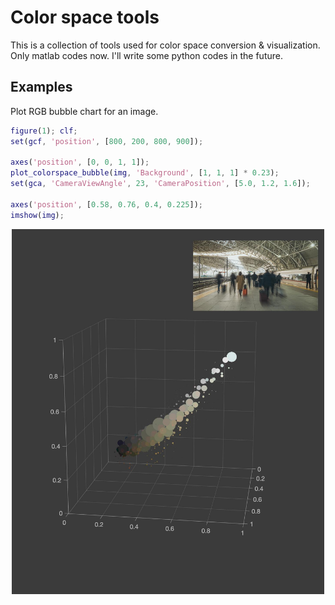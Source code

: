 # Color space tools

This is a collection of tools used for color space conversion & visualization.
Only matlab codes now. I'll write some python codes in the future.

## Examples

Plot RGB bubble chart for an image.

~~~matlab
figure(1); clf;
set(gcf, 'position', [800, 200, 800, 900]);

axes('position', [0, 0, 1, 1]);
plot_colorspace_bubble(img, 'Background', [1, 1, 1] * 0.23);
set(gca, 'CameraViewAngle', 23, 'CameraPosition', [5.0, 1.2, 1.6]);

axes('position', [0.58, 0.76, 0.4, 0.225]);
imshow(img);
~~~

<p align='center'>
<img src='img/rgb_bubble.jpg' width=500>
</p>
